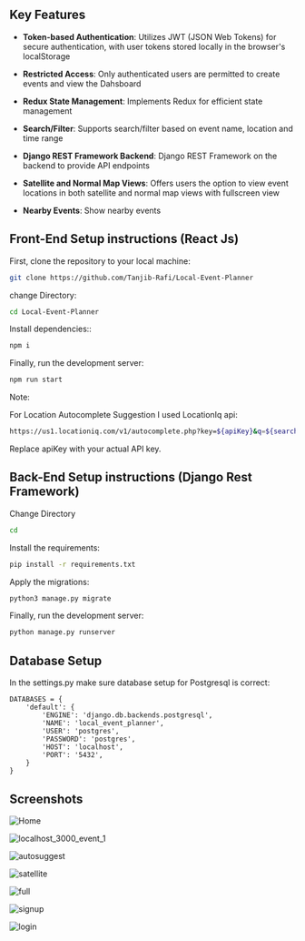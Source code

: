 ## Key Features

- **Token-based Authentication**: Utilizes JWT (JSON Web Tokens) for secure authentication, with user tokens stored locally in the browser's localStorage

- **Restricted Access**: Only authenticated users are permitted to create events and view the Dahsboard

- **Redux State Management**: Implements Redux for efficient state management

- **Search/Filter**: Supports search/filter based on event name, location and time range 

- **Django REST Framework Backend**: Django REST Framework on the backend to provide API endpoints

- **Satellite and Normal Map Views**: Offers users the option to view event locations in both satellite and normal map views with fullscreen view

- **Nearby Events**: Show nearby events


## Front-End Setup instructions (React Js)

First, clone the repository to your local machine:

```bash
git clone https://github.com/Tanjib-Rafi/Local-Event-Planner
```

change Directory:

```bash
cd Local-Event-Planner
```

Install dependencies::

```bash
npm i
```

Finally, run the development server:

```bash
npm run start
```

Note:

For Location Autocomplete Suggestion I used LocationIq api:
```bash
https://us1.locationiq.com/v1/autocomplete.php?key=${apiKey}&q=${searchQuery}&limit=5&format=json
```
Replace apiKey with your actual API key.



## Back-End Setup instructions (Django Rest Framework)

Change Directory

```bash
cd 
```

Install the requirements:

```bash
pip install -r requirements.txt
```

Apply the migrations:

```bash
python3 manage.py migrate
```

Finally, run the development server:

```bash
python manage.py runserver
```

## Database Setup

In the settings.py make sure database setup for Postgresql is correct:

```
DATABASES = {
    'default': {
        'ENGINE': 'django.db.backends.postgresql',
        'NAME': 'local_event_planner',
        'USER': 'postgres',
        'PASSWORD': 'postgres',
        'HOST': 'localhost',
        'PORT': '5432',
    }
}

```

## Screenshots

![Home](https://github.com/Tanjib-Rafi/Local-Event-Planner/assets/68615390/07165304-198e-4197-8815-82cf0f3e94e5)

![localhost_3000_event_1](https://github.com/Tanjib-Rafi/Local-Event-Planner/assets/68615390/b1722aa1-fac1-41e7-8b47-946f92f5c148)

![autosuggest](https://github.com/Tanjib-Rafi/Local-Event-Planner/assets/68615390/813bb850-64f8-4b46-bdd5-579891ab80ff)

![satellite](https://github.com/Tanjib-Rafi/Local-Event-Planner/assets/68615390/6811f530-ee73-48b3-ac77-dc9dc8492829)

![full](https://github.com/Tanjib-Rafi/Local-Event-Planner/assets/68615390/78f9f76c-e01c-4f4e-8bc2-565224f6a2a8)

![signup](https://github.com/Tanjib-Rafi/Local-Event-Planner/assets/68615390/f7f6f33b-7a77-4001-88d1-c3d708d7ad07)

![login](https://github.com/Tanjib-Rafi/Local-Event-Planner/assets/68615390/10704527-b25c-4162-b7fa-e6211710604d)















